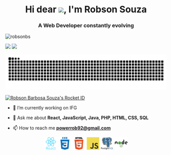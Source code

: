 <h1 align="center">Hi dear <img src="https://raw.githubusercontent.com/kaueMarques/kaueMarques/master/hi.gif" width="30px">, I'm Robson Souza</h1>
<h3 align="center">A Web Developer constantly evolving</h3>
<p align="left"> <img src="https://komarev.com/ghpvc/?username=robsonbs" alt="robsonbs" /> </p>

 <div>
  <img height="180em" src="https://github-readme-stats.vercel.app/api?username=robsonbs&show_icons=true&theme=blue&include_all_commits=true&count_private=true"/>
  <img height="180em" src="https://github-readme-stats.vercel.app/api/top-langs/?username=robsonbs&layout=compact&langs_count=7&theme=blue"/>
</div>

![Snake animation](https://github.com/robsonbs/robsonbs/blob/output/github-contribution-grid-snake.svg)

<a href="https://app.rocketseat.com.br/me/robsonbs"><img src="https://app.rocketseat.com.br/api/rocketid/share?slug=robsonbs&type=card" width="280" alt="Robson Barbosa Souza's Rocket ID"/></a>

* 🔭 I’m currently working on IFG

* 💬 Ask me about **React, JavaScript, Java, PHP, HTML, CSS, SQL**

* 📫 How to reach me **powerrob92@gmail.com**

<p align="center">
<img src="https://raw.githubusercontent.com/devicons/devicon/master/icons/react/react-original-wordmark.svg" alt="react" width="40" height="40"/>
<img src="https://raw.githubusercontent.com/devicons/devicon/master/icons/css3/css3-plain-wordmark.svg" alt="css3"  width="40" height="40"/>
<img src="https://raw.githubusercontent.com/devicons/devicon/master/icons/html5/html5-original-wordmark.svg" alt="html5"  width="40" height="40"/>
<img src="https://raw.githubusercontent.com/devicons/devicon/master/icons/javascript/javascript-original.svg" alt="javascript" width="40" height="40"/>
<img src="https://raw.githubusercontent.com/devicons/devicon/master/icons/postgresql/postgresql-original-wordmark.svg" alt="postgresql" width="40" height="40"/>
<img src="https://raw.githubusercontent.com/devicons/devicon/master/icons/nodejs/nodejs-original-wordmark.svg" alt="nodejs" width="40" height="40"/>
</p>

<!--
**robsonbs/robsonbs** is a ✨ _special_ ✨ repository because its `README.md` (this file) appears on your GitHub profile.

Here are some ideas to get you started:

* 🔭 I’m currently working on IFG
* 🌱 I’m currently learning [React](https://reactjs.org)...
* 👯 I’m looking to collaborate on ...
* 🤔 I’m looking for help with ...
* 💬 Ask me about ...
* 📫 How to reach me: ...
* 😄 Pronouns: ...
* ⚡ Fun fact: ...
-->
